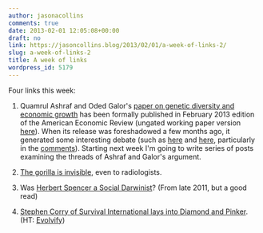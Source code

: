 ```yaml
---
author: jasonacollins
comments: true
date: 2013-02-01 12:05:08+00:00
draft: no
link: https://jasoncollins.blog/2013/02/01/a-week-of-links-2/
slug: a-week-of-links-2
title: A week of links
wordpress_id: 5179
---
```


Four links this week:



	
  1. Quamrul Ashraf and Oded Galor's [paper on genetic diversity and economic growth](http://dx.doi.org/10.1257/aer.103.1.1) has been formally published in February 2013 edition of the American Economic Review (ungated working paper version [here](http://ideas.repec.org/p/iza/izadps/dp6330.html)). When its release was foreshadowed a few months ago, it generated some interesting debate (such as [here](https://jasoncollins.blog/2012/10/harvard-academics-on-genetic-diversity-and-economic-development/) and [here](https://jasoncollins.blog/2012/10/genetic-diversity-and-economic-development-ashraf-and-galor-respond/), particularly in the [comments](https://jasoncollins.blog/2012/10/harvard-academics-on-genetic-diversity-and-economic-development/#comments)). Starting next week I'm going to write series of posts examining the threads of Ashraf and Galor's argument.

	
  2. [The gorilla is invisible](http://www.huffingtonpost.com/wray-herbert/the-really-scary-invisibl_b_2574791.html), even to radiologists.

	
  3. Was [Herbert Spencer a Social Darwinist](http://bleedingheartlibertarians.com/2011/11/a-bleeding-heart-history-of-libertarian-thought-herbert-spencer/)? (From late 2011, but a good read)

	
  4. [Stephen Corry of Survival International lays into Diamond and Pinker](http://www.thedailybeast.com/articles/2013/01/30/savaging-primitives-why-jared-diamond-s-the-world-until-yesterday-is-completely-wrong.html). (HT: [Evolvify](https://twitter.com/evolvify))


